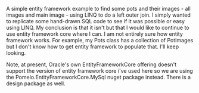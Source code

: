 ﻿A simple entity framework example to find some pots and their images - all images and main image - using LINQ to do a left outer join.  I simply wanted to replicate some hand-drawn SQL code to see if it was possible or easy using LINQ.  My conclusion is that it isn't but that I would like to continue to use entity framework core where I can.  I am not entirely sure how entity framework works.  For example, my Pots class has a collection of PotImages but I don't know how to get entity framework to populate that.  I'll keep looking.

Note, at present, Oracle's own EntityFrameworkCore offering doesn't support the version of entity framework core i've used here so we are using the Pomelo.EntityFrameworkCore.MySql nuget package instead.  There is a design package as well.